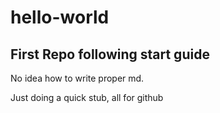 # hello-world
## First Repo following start guide

No idea how to write proper md.

Just doing a quick stub, all for github

